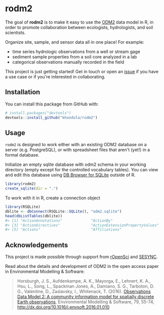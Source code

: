 
<!-- README.md is generated from README.Rmd. Please edit that file -->
rodm2
=====

The goal of **rodm2** is to make it easy to use the [ODM2](https://github.com/ODM2/ODM2) data model in R, in order to promote collaboration between ecologists, hydrologists, and soil scientists.

Organize site, sample, and sensor data all in one place! For example:

-   time series hydrologic observations from a well or stream gage
-   sediment sample properties from a soil core analyzed in a lab
-   categorical observations manually recorded in the field

This project is just getting started! Get in touch or open an [issue](https://github.com/khondula/rodm2/issues) if you have a use case or if you're interested in collaborating.

Installation
------------

You can install this package from GitHub with:

``` r
# install.packages("devtools")
devtools::install_github("khondula/rodm2")
```

Usage
-----

`rodm2` is designed to work either with an existing ODM2 database on a server (e.g. PostgreSQL), or with spreadsheet files that aren't (yet!) in a formal database.

Initialize an empty sqlite database with odm2 schema in your working directory (empty except for the controlled vocabulary tables). You can view and edit this database using [DB Browser for SQLite](https://sqlitebrowser.org/) outside of R.

``` r
library(rodm2)
create_sqlite(dir = ".")
```

To work with it in R, create a connection object

``` r
library(RSQLite)
dblite <- dbConnect(RSQLite::SQLite(), "odm2.sqlite")
head(dbListTables(dblite))
#> [1] "ActionAnnotations"             "ActionBy"                     
#> [3] "ActionDirectives"              "ActionExtensionPropertyValues"
#> [5] "Actions"                       "Affiliations"
```

Acknowledgements
----------------

This project is made possible through support from [rOpenSci](https://ropensci.org/) and [SESYNC](https://www.sesync.org/).

Read about the details and development of ODM2 in the open access paper in Environmental Modelling & Software:

> Horsburgh, J. S., Aufdenkampe, A. K., Mayorga, E., Lehnert, K. A., Hsu, L., Song, L., Spackman Jones, A., Damiano, S. G., Tarboton, D. G., Valentine, D., Zaslavsky, I., Whitenack, T. (2016). [Observations Data Model 2: A community information model for spatially discrete Earth observations](http://dx.doi.org/10.1016/j.envsoft.2016.01.010), Environmental Modelling & Software, 79, 55-74, <http://dx.doi.org/10.1016/j.envsoft.2016.01.010>
